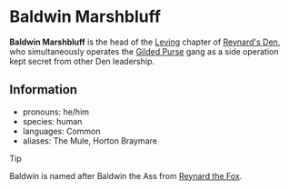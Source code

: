 # Baldwin Marshbluff

**Baldwin Marshbluff** is the head of the [Leving](../../../societies/esterfell-accord/leving/leving.md) chapter of [Reynard's Den](../../reynards-den.md), who simultaneously operates the [Gilded Purse](../gilded-purse.md) gang as a side operation kept secret from other Den leadership.

## Information

- pronouns: he/him
- species: human
- languages: Common
- aliases: The Mule, Horton Braymare

> [!TIP]
> Baldwin is named after Baldwin the Ass from [Reynard the Fox](https://en.wikipedia.org/wiki/Reynard_the_Fox).
